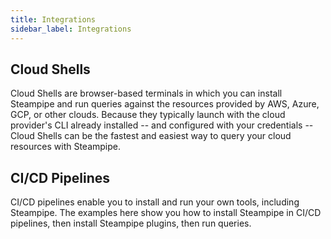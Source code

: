 ```yaml
---
title: Integrations
sidebar_label: Integrations
---
```


## Cloud Shells

Cloud Shells are browser-based terminals in which you can install Steampipe and run queries against the resources provided by AWS, Azure, GCP, or other clouds. Because they typically launch with the cloud provider's CLI already installed -- and configured with your credentials -- Cloud Shells can be the fastest and easiest way to query your cloud resources with Steampipe.

## CI/CD Pipelines

CI/CD pipelines enable you to install and run your own tools, including Steampipe. The examples here show you how to install Steampipe in CI/CD pipelines, then install Steampipe plugins, then run queries.